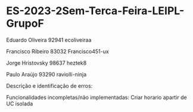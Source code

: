 # ES-2023-2Sem-Terca-Feira-LEIPL-GrupoF

Eduardo Oliveira  92941 ecoliveiraa

Francisco Ribeiro 83032 Francisco451-ux

Jorge Hristovsky 98637 heztek8

Paulo Araújo 93290 raviolli-ninja





Descrição e identificação de erros:





Funcionalidades incompletas/não implementadas: Criar horario apartir de UC isolada
